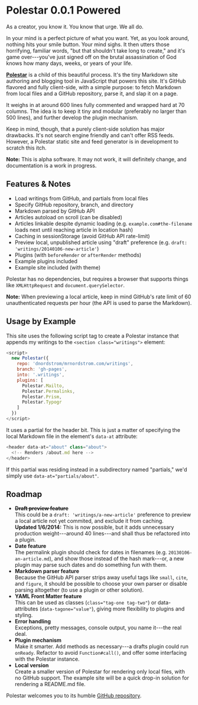# Polestar 0.0.1 Powered

As a creator, you know it. You know that urge. We all do.

In your mind is a perfect picture of what you want. Yet, as you look around, nothing hits your smile button. Your mind sighs. It then utters those horrifying, familiar words, "but that shouldn't take long to create," and it's game over---you've just signed off on the brutal assassination of God knows how many days, weeks, or years of your life.

**[Polestar](https://github.com/dnordstrom/polestar)** is a child of this beautiful process. It's the tiny Markdown site authoring and blogging tool in JavaScript that powers this site. It's GitHub flavored and fully client-side, with a simple purpose: to fetch Markdown from local files and a GitHub repository, parse it, and slap it on a page.

It weighs in at around 600 lines fully commented and wrapped hard at 70 columns. The idea is to keep it tiny and modular (preferably no larger than 500 lines), and further develop the plugin mechanism.

Keep in mind, though, that a purely client-side solution has major drawbacks. It's not search engine friendly and can't offer RSS feeds. However, a Polestar static site and feed generator is in development to scratch this itch.

**Note:** This is alpha software. It may not work, it will definitely change, and documentation is a work in progress.

## Features & Notes

- Load writings from GitHub, and partials from local files
- Specify GitHub repository, branch, and directory
- Markdown parsed by GitHub API
- Articles autoload on scroll (can be disabled)
- Articles linkable despite dynamic loading (e.g. `example.com#the-filename` loads next until reaching article in location hash)
- Caching in sessionStorage (avoid GitHub API rate-limit)
- Preview local, unpublished article using "draft" preference (e.g. `draft: 'writings/20140106-new-article'`)
- Plugins (with `beforeRender` or `afterRender` methods)
- Example plugins included
- Example site included (with theme)

Polestar has no dependencies, but requires a browser that supports things like `XMLHttpRequest` and `document.querySelector`.

**Note:** When previewing a local article, keep in mind GitHub's rate limit of 60 unauthenticated requests per hour (the API is used to parse the Markdown).

## Usage by Example

This site uses the following script tag to create a Polestar instance that appends my writings to the `<section class="writings">` element:

```javascript
<script>
  new Polestar({
    repo: 'dnordstrom/mrnordstrom.com/writings',
    branch: 'gh-pages',
    into: '.writings',
    plugins: [
      Polestar.Mailto,
      Polestar.Permalinks,
      Polestar.Prism,
      Polestar.Typogr
    ]
  })
</script>
```

It uses a partial for the header bit. This is just a matter of specifying the local Markdown file in the element's `data-at` attribute:

```javascript
<header data-at="about" class="about">
  <!-- Renders /about.md here -->
</header>
```

If this partial was residing instead in a subdirectory named "partials," we'd simply use `data-at="partials/about"`.

## Roadmap

* **~~Draft preview feature~~**<br>This could be a `draft: 'writings/a-new-article'` preference to preview a local article not yet commited, and exclude it from caching.<br>**Updated 1/6/2014:** This is now possible, but it adds unnecessary production weight---around 40 lines---and shall thus be refactored into a plugin.
* **Date feature**<br>The permalink plugin should check for dates in filenames (e.g. `20130106-an-article.md`), and show those instead of the hash mark---or, a new plugin may parse such dates and do something fun with them.
* **Markdown parser feature**<br>Because the GitHub API parser strips away useful tags like `small`, `cite`, and `figure`, it should be possible to choose your own parser or disable parsing altogether (to use a plugin or other solution).
* **YAML Front Matter feature**<br>This can be used as classes (`class="tag-one tag-two"`) or data-attributes (`data-tagone="value"`), giving more flexibility to plugins and styling.
* **Error handling**<br>Exceptions, pretty messages, console output, you name it---the real deal.
* **Plugin mechanism**<br>Make it smarter. Add methods as necessary---a drafts plugin could run `onReady`. Refactor to avoid `Function#call()`, and offer some interfacing with the Polestar instance.
* **Local version**<br>Create a smaller version of Polestar for rendering only local files, with no GitHub support. The example site will be a quick drop-in solution for rendering a README.md file.

Polestar welcomes you to its humble [GitHub repository](https://github.com/dnordstrom/polestar).